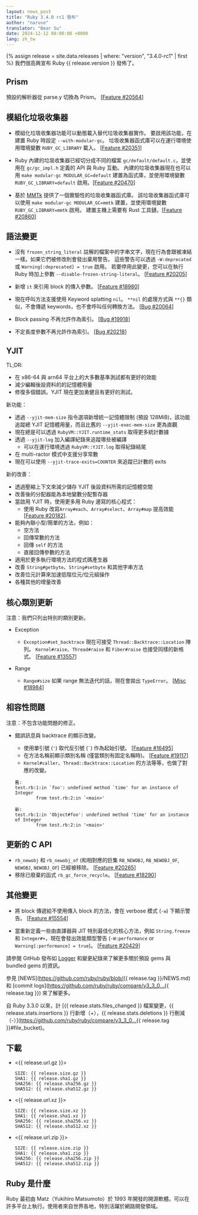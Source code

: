 ```yaml
---
layout: news_post
title: "Ruby 3.4.0 rc1 發布"
author: "naruse"
translator: "Bear Su"
date: 2024-12-12 00:00:00 +0000
lang: zh_tw
---
```


{% assign release = site.data.releases | where: "version", "3.4.0-rc1" | first %}
我們很高興宣布 Ruby {{ release.version }} 發佈了。

## Prism

預設的解析器從 parse.y 切換為 Prism。 [[Feature #20564]]

## 模組化垃圾收集器

* 模組化垃圾收集器功能可以動態載入替代垃圾收集器實作。
  要啟用該功能，在建置 Ruby 時設定 `--with-modular-gc`。
  垃圾收集器函式庫可以在運行環境使用環境變數 `RUBY_GC_LIBRARY` 載入。
  [[Feature #20351]]

* Ruby 內建的垃圾收集器已經切分成不同的檔案 `gc/default/default.c`，並使用在 `gc/gc_impl.h` 定義的 API 與 Ruby 互動。
  內建的垃圾收集器現在也可以用 `make modular-gc MODULAR_GC=default` 建置為函式庫，並使用環境變數 `RUBY_GC_LIBRARY=default` 啟用。[[Feature #20470]]

* 基於 [MMTk](https://www.mmtk.io/) 提供了一個實驗性的垃圾收集器函式庫。
  該垃圾收集器函式庫可以使用 `make modular-gc MODULAR_GC=mmtk` 建置，並使用環境變數 `RUBY_GC_LIBRARY=mmtk` 啟用。
  建置主機上需要有 Rust 工具鏈。[[Feature #20860]]

## 語法變更

* 沒有 `frozen_string_literal` 註解的檔案中的字串文字，現在行為會跟被凍結一樣。如果它們被修改則會發出棄用警告。
  這些警告可以透過 `-W:deprecated` 或 `Warning[:deprecated] = true` 啟用。
  若要停用此變更，您可以在執行 Ruby 時加上參數 `--disable-frozen-string-literal`。 [[Feature #20205]]

* 新增 `it` 來引用 block 的傳入參數。 [[Feature #18980]]

* 現在呼叫方法支援使用 Keyword splatting `nil`。
  `**nil` 的處理方式與 `**{}` 類似，不會傳遞 keywords，也不會呼叫任何轉換方法。 [[Bug #20064]]

* Block passing 不再允許作為索引。 [[Bug #19918]]

* 不定長度參數不再允許作為索引。 [[Bug #20218]]

## YJIT

TL;DR:
* 在 x86-64 與 arn64 平台上的大多數基準測試都有更好的效能
* 減少編輯後設資料的的記憶體用量
* 修復多個錯誤。YJIT 現在更加勇健且有更好的測試。

新功能：
* 透過 `--yjit-mem-size` 指令選項新增統一記憶體限制 (預設 128MiB)，該功能追蹤總 YJIT 記憶體用量，而且比舊的 `--yjit-exec-mem-size` 更為直觀
* 現在總是可以透過 `RubyVM::YJIT.runtime_stats` 取得更多統計數據
* 透過 `--yjit-log` 加入編譯紀錄來追蹤哪些被編譯
  * 可以在運行環境透過 `RubyVM::YJIT.log` 取得紀錄結尾
* 在 multi-ractor 模式中支援分享常數
* 現在可以使用 `--yjit-trace-exits=COUNTER` 來追蹤已計數的 exits

新的改善：
* 透過壓縮上下文來減少儲存 YJIT 後設資料所需的記憶體空間
* 改善後的分配器能為本地變數分配暫存器
* 當啟用 YJIT 時，使用更多用 Ruby 邊寫的核心程式：
  * 使用 Ruby 改寫`Array#each`、`Array#select`、`Array#map` 提高效能 [[Feature #20182]].
* 能夠內聯小型/簡單的方法，例如：
  * 空方法
  * 回傳常數的方法
  * 回傳 `self` 的方法
  * 直接回傳參數的方法
* 適用於更多執行環境方法的程式碼產生器
* 改善 `String#getbyte`、`String#setbyte` 和其他字串方法
* 改善位元計算來加速低階位元/位元組操作
* 各種其他的增量改善

## 核心類別更新

注意：我們只列出特別的類別更新。

* Exception

  * `Exception#set_backtrace` 現在可接受 `Thread::Backtrace::Location` 陣列。
    `Kernel#raise`、`Thread#raise` 和 `Fiber#raise` 也接受同樣的新格式。 [[Feature #13557]]

* Range

  * `Range#size` 如果 range 無法迭代的話，現在會拋出 `TypeError`。 [[Misc #18984]]



## 相容性問題

注意：不包含功能問題的修正。

* 錯誤訊息與 backtrace 的顯示改變。
  * 使用單引號 (`'`) 取代反引號 (`` ` ``) 作為起始引號。 [[Feature #16495]]
  * 在方法名稱前顯示類別名稱 (僅當類別有固定名稱時)。 [[Feature #19117]]
  * `Kernel#caller`、`Thread::Backtrace::Location` 的方法等等，也做了對應的改變。

  ```
  舊:
  test.rb:1:in `foo': undefined method `time' for an instance of Integer
          from test.rb:2:in `<main>'

  新:
  test.rb:1:in 'Object#foo': undefined method 'time' for an instance of Integer
          from test.rb:2:in '<main>'
  ```

## 更新的 C API

* `rb_newobj` 和 `rb_newobj_of` (和相對應的巨集 `RB_NEWOBJ`, `RB_NEWOBJ_OF`, `NEWOBJ`, `NEWOBJ_OF`) 已經被移除。 [[Feature #20265]]
* 移除已廢棄的函式 `rb_gc_force_recycle`。 [[Feature #18290]]

## 其他變更

* 將 block 傳遞給不使用傳入 block 的方法，會在 verbose 模式 (`-w`) 下顯示警告。
  [[Feature #15554]]

* 當重新定義一些由直譯器與 JIT 特別最佳化的核心方法，例如 `String.freeze` 和 `Integer#+`，現在會發出效能類型警告 (`-W:performance` or `Warning[:performance] = true`)。
  [[Feature #20429]]

請參閱 GitHub 發布如 [Logger](https://github.com/ruby/logger/releases) 和變更紀錄來了解更多關於預設 gems 與 bundled gems 的資訊。

參見 [NEWS](https://github.com/ruby/ruby/blob/{{ release.tag }}/NEWS.md)
和 [commit logs](https://github.com/ruby/ruby/compare/v3_3_0...{{ release.tag }})
來了解更多。

自 Ruby 3.3.0 以來，計 [{{ release.stats.files_changed }} 檔案變更，{{ release.stats.insertions }} 行新增（+），{{ release.stats.deletions }} 行刪減（-）](https://github.com/ruby/ruby/compare/v3_3_0...{{ release.tag }}#file_bucket)。


## 下載

* <{{ release.url.gz }}>

      SIZE: {{ release.size.gz }}
      SHA1: {{ release.sha1.gz }}
      SHA256: {{ release.sha256.gz }}
      SHA512: {{ release.sha512.gz }}

* <{{ release.url.xz }}>

      SIZE: {{ release.size.xz }}
      SHA1: {{ release.sha1.xz }}
      SHA256: {{ release.sha256.xz }}
      SHA512: {{ release.sha512.xz }}

* <{{ release.url.zip }}>

      SIZE: {{ release.size.zip }}
      SHA1: {{ release.sha1.zip }}
      SHA256: {{ release.sha256.zip }}
      SHA512: {{ release.sha512.zip }}

## Ruby 是什麼

Ruby 最初由 Matz（Yukihiro Matsumoto）於 1993 年開發的開源軟體。可以在許多平台上執行。使用者來自世界各地，特別活躍於網路開發領域。

[Feature #13557]: https://bugs.ruby-lang.org/issues/13557
[Feature #15554]: https://bugs.ruby-lang.org/issues/15554
[Feature #16495]: https://bugs.ruby-lang.org/issues/16495
[Feature #18290]: https://bugs.ruby-lang.org/issues/18290
[Feature #18980]: https://bugs.ruby-lang.org/issues/18980
[Misc #18984]:    https://bugs.ruby-lang.org/issues/18984
[Feature #19117]: https://bugs.ruby-lang.org/issues/19117
[Bug #19918]:     https://bugs.ruby-lang.org/issues/19918
[Bug #20064]:     https://bugs.ruby-lang.org/issues/20064
[Feature #20182]: https://bugs.ruby-lang.org/issues/20182
[Feature #20205]: https://bugs.ruby-lang.org/issues/20205
[Bug #20218]:     https://bugs.ruby-lang.org/issues/20218
[Feature #20265]: https://bugs.ruby-lang.org/issues/20265
[Feature #20351]: https://bugs.ruby-lang.org/issues/20351
[Feature #20429]: https://bugs.ruby-lang.org/issues/20429
[Feature #20470]: https://bugs.ruby-lang.org/issues/20470
[Feature #20564]: https://bugs.ruby-lang.org/issues/20564
[Feature #20860]: https://bugs.ruby-lang.org/issues/20860

